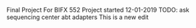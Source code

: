 Final Project For BIFX 552
Project started 12-01-2019
TODO: ask sequencing center abt adapters
This is a new edit
